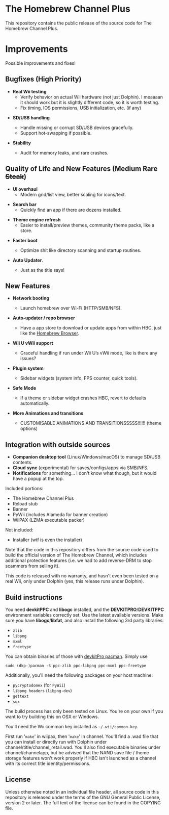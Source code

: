 # The Homebrew Channel Plus

This repository contains the public release of the source code for
The Homebrew Channel Plus.

# Improvements
Possible improvements and fixes!

## Bugfixes (High Priority)

* **Real Wii testing**
  * Verify behavior on actual Wii hardware (not just Dolphin). I meaaaan it should work but it is slightly different code, so it is worth testing.
  * Fix timing, IOS permissions, USB initialization, etc. (if any)

<!--* **NAND save & theme bugs**
  * Ensure themes and save data work properly when launched as a channel with correct identity.-->

* **SD/USB handling**
  * Handle missing or corrupt SD/USB devices gracefully.
  * Support hot-swapping if possible.

* **Stability**
  * Audit for memory leaks, and rare crashes.

## Quality of Life and New Features (Medium Rare ~~Steak~~)

* **UI overhaul**
  * Modern grid/list view, better scaling for icons/text.

<!-- * **Sorting & filtering**
  * Alphabetical, last used, categories (games, emulators, tools). -->

* **Search bar**
  * Quickly find an app if there are dozens installed.

<!--* **Per-app settings**
  * Override video mode, language, or aspect ratio per app.-->

* **Theme engine refresh**
  * Easier to install/preview themes, community theme packs, like a store.
<!-- theme resources: https://wiibrew.org/wiki/Homebrew_Channel/Themes -->

* **Faster boot**
  * Optimize shit like directory scanning and startup routines.

* **Auto Updater**.
  * Just as the title says!

## New Features

* **Network booting**
  * Launch homebrew over Wi-Fi (HTTP/SMB/NFS).

* **Auto-updater / repo browser**
  * Have a app store to download or update apps from within HBC, just like the [Homebrew Browser](https://oscwii.org/library/app/homebrew_browser).

* **Wii U vWii support**
  * Graceful handling if run under Wii U’s vWii mode, like is there any issues?

* **Plugin system**
  * Sidebar widgets (system info, FPS counter, quick tools).

* **Safe Mode**
  * If a theme or sidebar widget crashes HBC, revert to defaults automatically.

* **More Animations and transitions**
  * CUSTOMISABLE ANIMATIONS AND TRANSITIONSSSSS!!!!!! (theme options)
  
## Integration with outside sources
* **Companion desktop tool** (Linux/Windows/macOS) to manage SD/USB contents.
* **Cloud sync** (experimental) for saves/configs/apps via SMB/NFS.
* **Notifications** for something... I don't know what though, but it would have a popup at the top.

Included portions:

* The Homebrew Channel Plus
* Reload stub
* Banner
* PyWii (includes Alameda for banner creation)
* WiiPAX (LZMA executable packer)

Not included:

* Installer (wtf is even the installer)

Note that the code in this repository differs from the source code used to build
the official version of The Homebrew Channel, which includes additional
protection features (i.e. we had to add reverse-DRM to stop scammers from
selling it).

This code is released with no warranty, and hasn't even been tested on a real
Wii, only under Dolphin (yes, this release runs under Dolphin).

## Build instructions

You need **devkitPPC** and **libogc** installed, and the **DEVKITPRO**/**DEVKITPPC** environment
variables correctly set. Use the latest available versions. Make sure you have
**libogc**/**libfat**, and also install the following 3rd party libraries:

* `zlib`
* `libpng`
* `mxml`
* `freetype`

You can obtain binaries of those with
[devkitPro pacman](https://devkitpro.org/wiki/devkitPro_pacman). Simply use

    sudo (dkp-)pacman -S ppc-zlib ppc-libpng ppc-mxml ppc-freetype

Additionally, you'll need the following packages on your host machine:

* `pycryptodomex` (for `PyWii`)
* `libpng headers` (`libpng-dev`)
* `gettext`
* `sox`

The build process has only been tested on Linux. You're on your own if you
want to try building this on OSX or Windows.

You'll need the Wii common key installed as `~/.wii/common-key`.

First run '`make`' in wiipax, then '`make`' in channel. You'll find a .wad file
that you can install or directly run with Dolphin under
channel/title/channel_retail.wad. You'll also find executable binaries under
channel/channelapp, but be advised that the NAND save file / theme storage
features won't work properly if HBC isn't launched as a channel with its
correct title identity/permissions.

## License

Unless otherwise noted in an individual file header, all source code in this
repository is released under the terms of the GNU General Public License,
version 2 or later. The full text of the license can be found in the COPYING
file.
